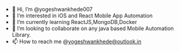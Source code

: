 - 👋 Hi, I’m @yogeshwankhede007
- 👀 I’m interested in iOS and React Mobile App Automation
- 🌱 I’m currently learning ReactJS,MongoDB,Docker
- 💞️ I’m looking to collaborate on any java based Mobile Automation Library.
- 📫 How to reach me @yogeshwankhede@outlook.in

<!---
yogeshwankhede007/yogeshwankhede007 is a ✨ special ✨ repository because its `README.md` (this file) appears on your GitHub profile.
You can click the Preview link to take a look at your changes.
--->
